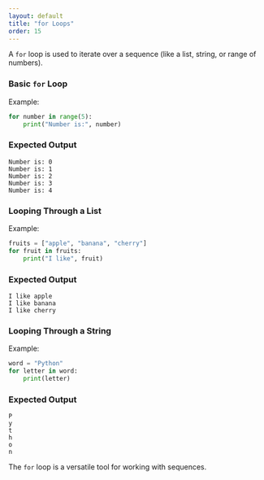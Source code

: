 ```yaml
---
layout: default
title: "for Loops"
order: 15
---
```


A `for` loop is used to iterate over a sequence (like a list, string, or range of numbers).

### Basic `for` Loop

Example:

```python
for number in range(5):
    print("Number is:", number)
```

### Expected Output

```plaintext
Number is: 0
Number is: 1
Number is: 2
Number is: 3
Number is: 4
```

### Looping Through a List

Example:

```python
fruits = ["apple", "banana", "cherry"]
for fruit in fruits:
    print("I like", fruit)
```

### Expected Output

```plaintext
I like apple
I like banana
I like cherry
```

### Looping Through a String

Example:

```python
word = "Python"
for letter in word:
    print(letter)
```

### Expected Output

```plaintext
P
y
t
h
o
n
```

The `for` loop is a versatile tool for working with sequences.